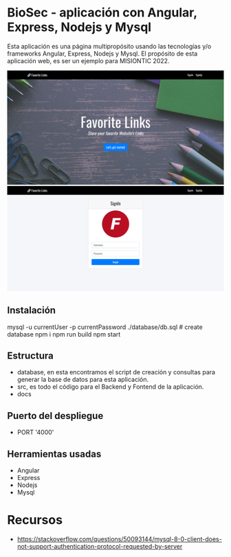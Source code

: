 # BioSec - aplicación con Angular, Express, Nodejs y Mysql

Esta aplicación es una página multipropósito usando las tecnologías y/o frameworks Angular, Express, Nodejs y Mysql. El propósito de esta aplicación web, es ser un ejemplo para MISIONTIC 2022.

![](docs/screenshot2.png)
![](docs/screenshot.png)

## Instalación

mysql -u currentUser -p currentPassword ./database/db.sql # create database
npm i
npm run build
npm start

## Estructura

- database, en esta encontramos el script de creación y consultas para generar la base de datos para esta aplicación.
- src, es todo el código para el Backend y Fontend de la aplicación.
- docs

## Puerto del despliegue

- PORT '4000'

## Herramientas usadas

- Angular
- Express
- Nodejs
- Mysql

# Recursos

- https://stackoverflow.com/questions/50093144/mysql-8-0-client-does-not-support-authentication-protocol-requested-by-server
